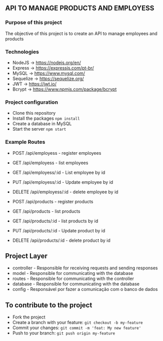 ## API TO MANAGE PRODUCTS AND EMPLOYESS

### Purpose of this project

The objective of this project is to create an API to manage employees and products

### Technologies

- NodeJS -> https://nodejs.org/en/
- Express -> https://expressjs.com/pt-br/
- MySQL -> https://www.mysql.com/
- Sequelize -> https://sequelize.org/
- JWT -> https://jwt.io/
- Bcrypt -> https://www.npmjs.com/package/bcrypt

### Project configuration

- Clone this repository
- Install the packages `npm install`
- Create a database in MySQL
- Start the server `npm start`

### Example Routes

- POST /api/employess - register employees
- GET /api/employess - list employees
- GET /api/employess/:id - List employee by id
- PUT /api/employess/:id - Update employee by id
- DELETE /api/employess/:id - delete employee by id

- POST /api/products - register products
- GET /api/products - list products
- GET /api/products/:id - list products by id
- PUT /api/products/:id - Update product by id
- DELETE /api/products/:id - delete product by id

## Project Layer

- controller - Responsible for receiving requests and sending responses
- model - Responsible for communicating with the database
- routes - Responsible for communicating with the controller
- database - Responsible for communicating with the database
- config - Responsável por fazer a comunicação com o banco de dados

## To contribute to the project

- Fork the project
- Create a branch with your feature: `git checkout -b my-feature`
- Commit your changes: `git commit -m 'feat: My new feature'`
- Push to your branch: `git push origin my-feature`
